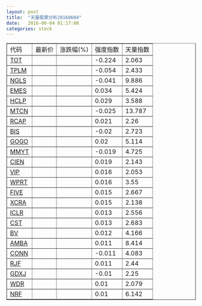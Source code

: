 ```yaml
---
layout: post
title:  "天量股票分析20160604"
date:   2016-06-04 01:17:08
categories: stock
---
```

<script type="text/javascript">
var stockList = []
stockList.push('gb_tot');
stockList.push('gb_tplm');
stockList.push('gb_ngls');
stockList.push('gb_emes');
stockList.push('gb_hclp');
stockList.push('gb_mtcn');
stockList.push('gb_rcap');
stockList.push('gb_bis');
stockList.push('gb_gogo');
stockList.push('gb_mmyt');
stockList.push('gb_cien');
stockList.push('gb_vip');
stockList.push('gb_wprt');
stockList.push('gb_five');
stockList.push('gb_xcra');
stockList.push('gb_iclr');
stockList.push('gb_cst');
stockList.push('gb_bv');
stockList.push('gb_amba');
stockList.push('gb_conn');
stockList.push('gb_rjf');
stockList.push('gb_gdxj');
stockList.push('gb_wdr');
stockList.push('gb_nrf');
</script>

<table border="1">
 <tr>
  <td>代码</td>
  <td>最新价</td>
  <td>涨跌幅(%)</td>
 <td>强度指数</td>
 <td>天量指数</td>
</tr>
  <tr id="tot"><td><a href="http://stock.finance.sina.com.cn/usstock/quotes/TOT.html" target="_blank">TOT</a></td><td></td><td></td><td>-0.224</td><td>2.063</td></tr>
  <tr id="tplm"><td><a href="http://stock.finance.sina.com.cn/usstock/quotes/TPLM.html" target="_blank">TPLM</a></td><td></td><td></td><td>-0.054</td><td>2.433</td></tr>
  <tr id="ngls"><td><a href="http://stock.finance.sina.com.cn/usstock/quotes/NGLS.html" target="_blank">NGLS</a></td><td></td><td></td><td>-0.041</td><td>9.886</td></tr>
  <tr id="emes"><td><a href="http://stock.finance.sina.com.cn/usstock/quotes/EMES.html" target="_blank">EMES</a></td><td></td><td></td><td>0.034</td><td>5.424</td></tr>
  <tr id="hclp"><td><a href="http://stock.finance.sina.com.cn/usstock/quotes/HCLP.html" target="_blank">HCLP</a></td><td></td><td></td><td>0.029</td><td>3.588</td></tr>
  <tr id="mtcn"><td><a href="http://stock.finance.sina.com.cn/usstock/quotes/MTCN.html" target="_blank">MTCN</a></td><td></td><td></td><td>-0.025</td><td>13.787</td></tr>
  <tr id="rcap"><td><a href="http://stock.finance.sina.com.cn/usstock/quotes/RCAP.html" target="_blank">RCAP</a></td><td></td><td></td><td>0.021</td><td>2.26</td></tr>
  <tr id="bis"><td><a href="http://stock.finance.sina.com.cn/usstock/quotes/BIS.html" target="_blank">BIS</a></td><td></td><td></td><td>-0.02</td><td>2.723</td></tr>
  <tr id="gogo"><td><a href="http://stock.finance.sina.com.cn/usstock/quotes/GOGO.html" target="_blank">GOGO</a></td><td></td><td></td><td>0.02</td><td>5.114</td></tr>
  <tr id="mmyt"><td><a href="http://stock.finance.sina.com.cn/usstock/quotes/MMYT.html" target="_blank">MMYT</a></td><td></td><td></td><td>-0.019</td><td>4.725</td></tr>
  <tr id="cien"><td><a href="http://stock.finance.sina.com.cn/usstock/quotes/CIEN.html" target="_blank">CIEN</a></td><td></td><td></td><td>0.019</td><td>2.143</td></tr>
  <tr id="vip"><td><a href="http://stock.finance.sina.com.cn/usstock/quotes/VIP.html" target="_blank">VIP</a></td><td></td><td></td><td>0.016</td><td>2.053</td></tr>
  <tr id="wprt"><td><a href="http://stock.finance.sina.com.cn/usstock/quotes/WPRT.html" target="_blank">WPRT</a></td><td></td><td></td><td>0.016</td><td>3.55</td></tr>
  <tr id="five"><td><a href="http://stock.finance.sina.com.cn/usstock/quotes/FIVE.html" target="_blank">FIVE</a></td><td></td><td></td><td>0.015</td><td>2.667</td></tr>
  <tr id="xcra"><td><a href="http://stock.finance.sina.com.cn/usstock/quotes/XCRA.html" target="_blank">XCRA</a></td><td></td><td></td><td>0.015</td><td>2.138</td></tr>
  <tr id="iclr"><td><a href="http://stock.finance.sina.com.cn/usstock/quotes/ICLR.html" target="_blank">ICLR</a></td><td></td><td></td><td>0.013</td><td>2.556</td></tr>
  <tr id="cst"><td><a href="http://stock.finance.sina.com.cn/usstock/quotes/CST.html" target="_blank">CST</a></td><td></td><td></td><td>0.013</td><td>2.683</td></tr>
  <tr id="bv"><td><a href="http://stock.finance.sina.com.cn/usstock/quotes/BV.html" target="_blank">BV</a></td><td></td><td></td><td>0.012</td><td>4.166</td></tr>
  <tr id="amba"><td><a href="http://stock.finance.sina.com.cn/usstock/quotes/AMBA.html" target="_blank">AMBA</a></td><td></td><td></td><td>0.011</td><td>8.414</td></tr>
  <tr id="conn"><td><a href="http://stock.finance.sina.com.cn/usstock/quotes/CONN.html" target="_blank">CONN</a></td><td></td><td></td><td>-0.011</td><td>4.083</td></tr>
  <tr id="rjf"><td><a href="http://stock.finance.sina.com.cn/usstock/quotes/RJF.html" target="_blank">RJF</a></td><td></td><td></td><td>0.011</td><td>2.44</td></tr>
  <tr id="gdxj"><td><a href="http://stock.finance.sina.com.cn/usstock/quotes/GDXJ.html" target="_blank">GDXJ</a></td><td></td><td></td><td>-0.01</td><td>2.25</td></tr>
  <tr id="wdr"><td><a href="http://stock.finance.sina.com.cn/usstock/quotes/WDR.html" target="_blank">WDR</a></td><td></td><td></td><td>0.01</td><td>2.079</td></tr>
  <tr id="nrf"><td><a href="http://stock.finance.sina.com.cn/usstock/quotes/NRF.html" target="_blank">NRF</a></td><td></td><td></td><td>0.01</td><td>6.142</td></tr>
</table>
